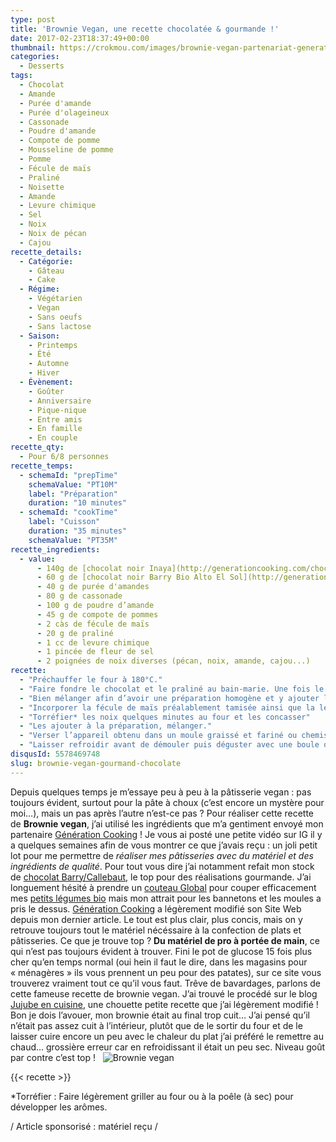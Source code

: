 ```yaml
---
type: post
title: 'Brownie Vegan, une recette chocolatée & gourmande !'
date: 2017-02-23T18:37:49+00:00
thumbnail: https://crokmou.com/images/brownie-vegan-partenariat-generation-cooking-crokmou-blog-belge-cuisine-voyage-1.jpg
categories:
  - Desserts
tags:
  - Chocolat
  - Amande
  - Purée d'amande
  - Purée d'olageineux
  - Cassonade
  - Poudre d'amande
  - Compote de pomme
  - Mousseline de pomme
  - Pomme
  - Fécule de maïs
  - Praliné
  - Noisette
  - Amande
  - Levure chimique
  - Sel
  - Noix
  - Noix de pécan
  - Cajou
recette_details:
  - Catégorie:
    - Gâteau
    - Cake
  - Régime:
    - Végétarien
    - Vegan
    - Sans oeufs
    - Sans lactose
  - Saison:
    - Printemps
    - Été
    - Automne
    - Hiver
  - Évènement:
    - Goûter
    - Anniversaire
    - Pique-nique
    - Entre amis
    - En famille
    - En couple
recette_qty:
  - Pour 6/8 personnes
recette_temps:
  - schemaId: "prepTime"
    schemaValue: "PT10M"
    label: "Préparation"
    duration: "10 minutes"
  - schemaId: "cookTime"
    label: "Cuisson"
    duration: "35 minutes"
    schemaValue: "PT35M"
recette_ingredients:
  - value:
      - 140g de [chocolat noir Inaya](http://generationcooking.com/chocolat-de-couvertures-de-grandes-origines/3232-chocolat-noir-65-inaya-1-kg.html)
      - 60 g de [chocolat noir Barry Bio Alto El Sol](http://generationcooking.com/chocolat-de-couvertures-de-grandes-origines/3065-chocolat-bio-alto-el-sol-65-pistoles-2-kg-barry.html)
      - 40 g de purée d'amandes
      - 80 g de cassonade
      - 100 g de poudre d’amande
      - 45 g de compote de pommes
      - 2 càs de fécule de maïs
      - 20 g de praliné
      - 1 cc de levure chimique
      - 1 pincée de fleur de sel
      - 2 poignées de noix diverses (pécan, noix, amande, cajou...)
recette:
  - "Préchauffer le four à 180°C."
  - "Faire fondre le chocolat et le praliné au bain-marie. Une fois le tout presque fondu, ajouter la purée d’amandes."
  - "Bien mélanger afin d’avoir une préparation homogène et y ajouter la poudre d’amande, le sucre, le sel et la compote de pomme."
  - "Incorporer la fécule de maïs préalablement tamisée ainsi que la levure chimique, mélanger à l’aide d’une spatule."
  - "Torréfier* les noix quelques minutes au four et les concasser"
  - "Les ajouter à la préparation, mélanger."
  - "Verser l’appareil obtenu dans un moule graissé et fariné ou chemisé de papier sulfurisé. Cuire 35/40 minutes au four."
  - "Laisser refroidir avant de démouler puis déguster avec une boule de glace vanille ou nature !"
disqusId: 5578469748
slug: brownie-vegan-gourmand-chocolate
---
```


Depuis quelques temps je m’essaye peu à peu à la pâtisserie vegan : pas toujours évident, surtout pour la pâte à choux (c’est encore un mystère pour moi…), mais un pas après l’autre n’est-ce pas ? Pour réaliser cette recette de **Brownie vegan**, j’ai utilisé les ingrédients que m’a gentiment envoyé mon partenaire [Génération Cooking](http://generationcooking.com/) ! Je vous ai posté une petite vidéo sur IG il y a quelques semaines afin de vous montrer ce que j’avais reçu : un joli petit lot pour me permettre de _réaliser mes pâtisseries avec du matériel et des ingrédients de qualité_. Pour tout vous dire j’ai notamment refait mon stock de [chocolat Barry/Callebaut](http://generationcooking.com/177-chocolats-et-cacao), le top pour des réalisations gourmande. J’ai longuement hésité à prendre un [couteau Global](http://generationcooking.com/12-couteaux-global) pour couper efficacement mes [petits légumes bio](http://www.crokmou.com/2016/12/lheureux-nouveau-paniers-de-fruits-legumes-a-bruxelles) mais mon attrait pour les bannetons et les moules a pris le dessus. [Génération Cooking](http://www.crokmou.com/2014/02/generation-cooking) a légèrement modifié son Site Web depuis mon dernier article. Le tout est plus clair, plus concis, mais on y retrouve toujours tout le matériel nécéssaire à la confection de plats et pâtisseries. Ce que je trouve top ? **Du matériel de pro à portée de main**, ce qui n’est pas toujours évident à trouver. Fini le pot de glucose 15 fois plus cher qu’en temps normal (oui hein il faut le dire, dans les magasins pour « ménagères » ils vous prennent un peu pour des patates), sur ce site vous trouverez vraiment tout ce qu’il vous faut. Trêve de bavardages, parlons de cette fameuse recette de brownie vegan. J’ai trouvé le procédé sur le blog [Jujube en cuisine](http://www.jujube-en-cuisine.fr/brownie-aux-noix-sans-lactose-sans-gluten-et-sans-oeufs-vegan/), une chouette petite recette que j’ai légèrement modifié ! Bon je dois l’avouer, mon brownie était au final trop cuit… J’ai pensé qu’il n’était pas assez cuit à l’intérieur, plutôt que de le sortir du four et de le laisser cuire encore un peu avec le chaleur du plat j’ai préféré le remettre au chaud… grossière erreur car en refroidissant il était un peu sec. Niveau goût par contre c’est top !   ![Brownie vegan](https://crokmou.com/images/brownie-vegan-partenariat-generation-cooking-crokmou-blog-belge-cuisine-voyage-4_dzhshk.jpg)

{{< recette >}}

*Torréfier : Faire légèrement griller au four ou à la poêle (à sec) pour développer les arômes.

/ Article sponsorisé : matériel reçu /
